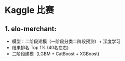 # Kaggle 比赛

## 1. elo-merchant: 
- 模型：二阶段建模（一阶段分类二阶段预测）+ 深度学习
- 结果排名 Top 1% (40名左右)
- 二阶段建模（LGBM + CatBoost + XGBoost)
